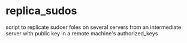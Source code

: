 # replica_sudos
script to replicate sudoer foles on several servers from an intermediate server with public key in a remote machine's authorized_keys
